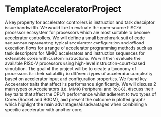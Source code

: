 # TemplateAcceleratorProject

A key property for accelerator controllers is instruction and task descriptor issue bandwidth. We would like to evaluate the open-source RISC-V processor ecosystem for processors which are most suitable to become accelerator controllers. We will define a small benchmark suit of code sequences representing typical accelerator configuration and offload execution flows for a range of accelerator programming methods such as task descriptors for MMIO accelerators and instruction sequences for extensible cores with custom instructions. We will then evaluate the available RISC-V processors using high-level instruction-count-based simulation. The goal of the project will be to create a taxonomy of processors for their suitability to different types of accelerator complexity based on accelerator input and configuration properties. We found key Accelerator traits that affect its performance significantly. We will discuss 2 main types of Accelerators (i.e. MMIO Peripheral and RoCC), discuss their key traits that affect the CPU’s performance whilst adherent to two types of Cores (Rocket and BOOM), and present the outcome in plotted graphs which highlight the main advantages/disadvantages when combining a specific accelerator with another core.

